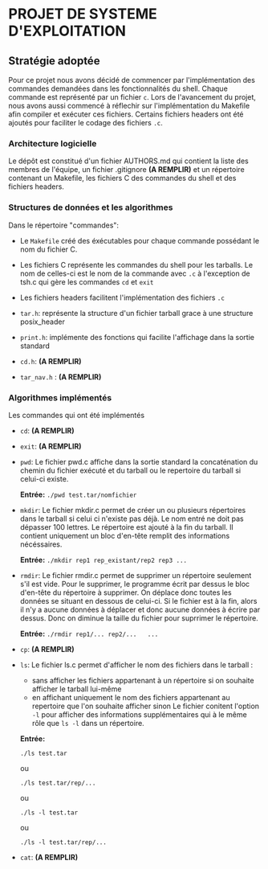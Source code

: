 # PROJET DE SYSTEME D'EXPLOITATION

## Stratégie adoptée

Pour ce projet nous avons décidé de commencer par l'implémentation des commandes demandées dans les fonctionnalités du shell. Chaque commande est représenté par un fichier `c`. Lors de l'avancement du projet, nous avons aussi commencé à réflechir sur l'implémentation du Makefile afin compiler et exécuter ces fichiers. Certains fichiers headers ont été ajoutés pour faciliter le codage des fichiers `.c`.

### Architecture logicielle
	
Le dépôt est constitué d'un fichier AUTHORS.md qui contient la liste des membres de l'équipe, un fichier .gitignore **(A REMPLIR)** et un répertoire contenant un Makefile, les fichiers C des commandes du shell et des fichiers headers.

### Structures de données et les algorithmes

Dans le répertoire "commandes":

* Le `Makefile` créé des éxécutables pour chaque commande possédant le nom du fichier C.

* Les fichiers C représente les commandes du shell pour les tarballs. Le nom de celles-ci est le nom de la commande avec `.c` à l'exception de tsh.c qui gère les commandes `cd` et `exit`

* Les fichiers headers facilitent l'implémentation des fichiers `.c`

 * `tar.h`: représente la structure d'un fichier tarball grace à une structure posix_header
 * `print.h`: implémente des fonctions qui facilite l'affichage dans la sortie standard
 * `cd.h`: **(A REMPLIR)**
 * `tar_nav.h` : **(A REMPLIR)**

### Algorithmes implémentés

Les commandes qui ont été implémentés

* `cd`:
	**(A REMPLIR)**

* `exit`:
	**(A REMPLIR)**

* `pwd`: Le fichier pwd.c affiche dans la sortie standard la concaténation du chemin du fichier exécuté et du tarball ou le repertoire du tarball si celui-ci existe. 

	**Entrée:** 
	```./pwd test.tar/nomfichier```

* `mkdir`: Le fichier mkdir.c permet de créer un ou plusieurs répertoires dans le tarball si celui ci n'existe pas déjà. Le nom entré ne doit pas dépasser 100 lettres. Le répertoire est ajouté à la fin du tarball. Il contient uniquement un bloc d'en-tête remplit des informations nécéssaires.
	
	**Entrée:** 
	```./mkdir rep1 rep_existant/rep2 rep3 ...```

* `rmdir`: Le fichier rmdir.c permet de supprimer un répertoire seulement s'il est vide. Pour le supprimer, le programme écrit par dessus le bloc d'en-tête du répertoire à supprimer. On déplace donc toutes les données se situant en dessous de celui-ci. Si le fichier est à la fin, alors il n'y a aucune données à déplacer et donc aucune données à écrire par dessus. Donc on diminue la taille du fichier pour suprrimer le répertoire.

	**Entrée:** 
	```./rmdir rep1/... rep2/...   ...```

* `cp`:
	**(A REMPLIR)**

* `ls`: Le fichier ls.c permet d'afficher le nom des fichiers dans le tarball :
	- sans afficher les fichiers appartenant à un répertoire si on souhaite afficher le tarball lui-même
	- en affichant uniquement le nom des fichiers appartenant au repertoire que l'on souhaite afficher sinon
	Le fichier conitent l'option `-l` pour afficher des informations supplémentaires qui à le même rôle que `ls -l` dans un répertoire.

	**Entrée:**
	```
	./ls test.tar
	``` 
	ou
	```
	./ls test.tar/rep/...
	``` 
	ou
	```
	./ls -l test.tar
	``` 
	ou
	```
	./ls -l test.tar/rep/...
	```
	
* `cat`:
	**(A REMPLIR)**

